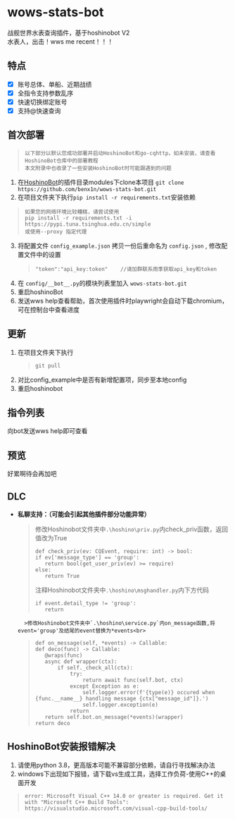 # wows-stats-bot
战舰世界水表查询插件，基于hoshinobot V2<br>
水表人，出击！wws me recent！！！

## 特点

- [x] 账号总体、单船、近期战绩
- [x] 全指令支持参数乱序
- [x] 快速切换绑定账号
- [x] 支持@快速查询

## 首次部署
>```
>以下部分以默认您成功部署并启动HoshinoBot和go-cqhttp，如未安装，请查看HoshinoBot仓库中的部署教程
>本文附录中也收录了一些安装HoshinoBot时可能跟遇到的问题
>```
1. 在[HoshinoBot](https://github.com/Ice-Cirno/HoshinoBot)的插件目录modules下clone本项目 `git clone https://github.com/benx1n/wows-stats-bot.git`
2. 在项目文件夹下执行`pip install -r requirements.txt`安装依赖
>```
>如果您的网络环境比较糟糕，请尝试使用
>pip install -r requirements.txt -i https://pypi.tuna.tsinghua.edu.cn/simple
>或使用--proxy 指定代理
>```
3. 将配置文件 `config_example.json` 拷贝一份后重命名为 `config.json` , 修改配置文件中的设置<br>
    >```
    >"token":"api_key:token"    //请加群联系雨季获取api_key和token
    >```
4. 在 `config/__bot__.py`的模块列表里加入 `wows-stats-bot.git`
5. 重启hoshinoBot
6. 发送wws help查看帮助，首次使用插件时playwright会自动下载chromium，可在控制台中查看进度

## 更新

1. 在项目文件夹下执行
    >```
    >git pull
    >```
2. 对比config_example中是否有新增配置项，同步至本地config
3. 重启hoshinobot

## 指令列表
向bot发送wws help即可查看
## 预览
好累啊待会再加吧
## DLC

- **私聊支持：（可能会引起其他插件部分功能异常）<br>**
    >修改Hoshinobot文件夹中`.\hoshino\priv.py`内check_priv函数，返回值改为True<br>
    >```
    >def check_priv(ev: CQEvent, require: int) -> bool:
    >if ev['message_type'] == 'group':
    >    return bool(get_user_priv(ev) >= require)
    >else:
    >    return True
    >```
    >注释Hoshinobot文件夹中`.\hoshino\msghandler.py`内下方代码<br>
    >```
    >if event.detail_type != 'group':
    >    return
    >```
        >修改Hoshinobot文件夹中`.\hoshino\service.py`内on_message函数,将event='group'及结尾的event替换为*events<br>
    >```
    >def on_message(self, *events) -> Callable:
    >def deco(func) -> Callable:
    >    @wraps(func)
    >    async def wrapper(ctx):
    >        if self._check_all(ctx):
    >            try:
    >                return await func(self.bot, ctx)
    >            except Exception as e:
    >                self.logger.error(f'{type(e)} occured when {func.__name__} handling message {ctx["message_id"]}.')
    >                self.logger.exception(e)
    >            return
    >    return self.bot.on_message(*events)(wrapper)
    >return deco
    >```

## HoshinoBot安装报错解决
1. 请使用python 3.8，更高版本可能不兼容部分依赖，请自行寻找解决办法
2. windows下出现如下报错，请下载vs生成工具，选择工作负荷-使用C++的桌面开发
>```
>error: Microsoft Visual C++ 14.0 or greater is required. Get it with "Microsoft C++ Build Tools": https://visualstudio.microsoft.com/visual-cpp-build-tools/
>```